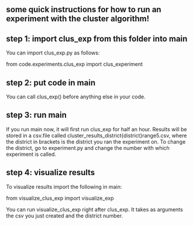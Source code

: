 ## some quick instructions for how to run an experiment with the cluster algorithm!

## step 1: import clus_exp from this folder into main
You can import clus_exp.py as follows: 

from code.experiments.clus_exp import clus_experiment

## step 2: put code in main
You can call clus_exp() before anything else in your code.

## step 3: run main
If you run main now, it will first run clus_exp for half an hour. Results will be stored in a csv.file called cluster_results_district{district}range5.csv, where the district in brackets is the district you ran the experiment on. To change the district, go to experiment.py and change the number with which experiment is called. 

## step 4: visualize results
To visualize results import the following in main:

from visualize_clus_exp import visualize_exp

You can run visualize_clus_exp right after clus_exp. It takes as arguments the csv you just created and the district number. 
